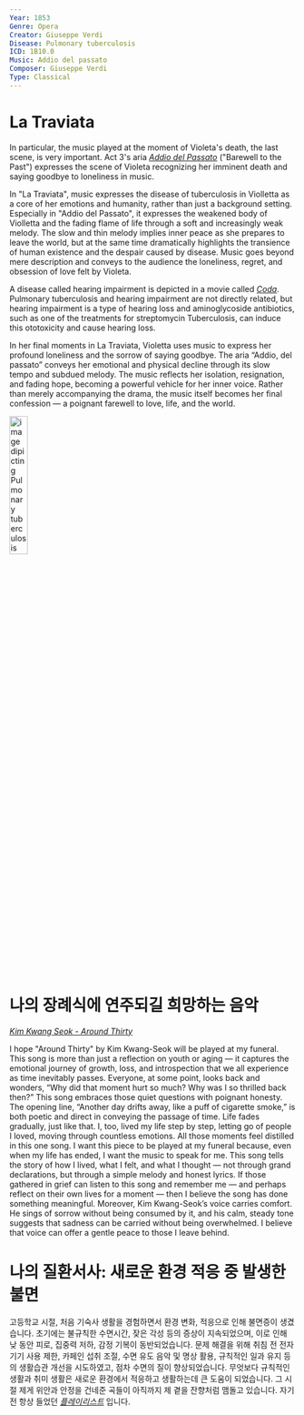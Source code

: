 ```yaml
---
Year: 1853
Genre: Opera
Creator: Giuseppe Verdi
Disease: Pulmonary tuberculosis
ICD: 1B10.0
Music: Addio del passato
Composer: Giuseppe Verdi
Type: Classical
---
```


# La Traviata

In particular, the music played at the moment of Violeta's death, the last scene, is very important. Act 3's aria [*Addio del Passato*](https://youtu.be/ug9gWXlyuDs?si=CCD_NZuu_2-vWA8U) ("Barewell to the Past") expresses the scene of Violeta recognizing her imminent death and saying goodbye to loneliness in music.

In "La Traviata", music expresses the disease of tuberculosis in Violletta as a core of her emotions and humanity, rather than just a background setting. Especially in "Addio del Passato", it expresses the weakened body of Violletta and the fading flame of life through a soft and increasingly weak melody. The slow and thin melody implies inner peace as she prepares to leave the world, but at the same time dramatically highlights the transience of human existence and the despair caused by disease. Music goes beyond mere description and conveys to the audience the loneliness, regret, and obsession of love felt by Violeta.

A disease called hearing impairment is depicted in a movie called [*Coda*](han_gahyeon.md). Pulmonary tuberculosis and hearing impairment are not directly related, but hearing impairment is a type of hearing loss and aminoglycoside antibiotics, such as one of the treatments for streptomycin Tuberculosis, can induce this ototoxicity and cause hearing loss.

In her final moments in La Traviata, Violetta uses music to express her profound loneliness and the sorrow of saying goodbye. The aria “Addio, del passato” conveys her emotional and physical decline through its slow tempo and subdued melody. The music reflects her isolation, resignation, and fading hope, becoming a powerful vehicle for her inner voice. Rather than merely accompanying the drama, the music itself becomes her final confession — a poignant farewell to love, life, and the world.

<img src="./lee_jieun_img.png" alt="image dipicting Pulmonary tuberculosis" style="width:25%;" />

# 나의 장례식에 연주되길 희망하는 음악
[*Kim Kwang Seok - Around Thirty*](https://youtu.be/L7lED8RtdAI?si=0DfPIXpvuOYhTzOv)

I hope "Around Thirty" by Kim Kwang-Seok will be played at my funeral. This song is more than just a reflection on youth or aging — it captures the emotional journey of growth, loss, and introspection that we all experience as time inevitably passes. Everyone, at some point, looks back and wonders, “Why did that moment hurt so much? Why was I so thrilled back then?” This song embraces those quiet questions with poignant honesty. The opening line, “Another day drifts away, like a puff of cigarette smoke,” is both poetic and direct in conveying the passage of time. Life fades gradually, just like that. I, too, lived my life step by step, letting go of people I loved, moving through countless emotions. All those moments feel distilled in this one song. I want this piece to be played at my funeral because, even when my life has ended, I want the music to speak for me. This song tells the story of how I lived, what I felt, and what I thought — not through grand declarations, but through a simple melody and honest lyrics. If those gathered in grief can listen to this song and remember me — and perhaps reflect on their own lives for a moment — then I believe the song has done something meaningful. Moreover, Kim Kwang-Seok’s voice carries comfort. He sings of sorrow without being consumed by it, and his calm, steady tone suggests that sadness can be carried without being overwhelmed. I believe that voice can offer a gentle peace to those I leave behind.

# 나의 질환서사: 새로운 환경 적응 중 발생한 불면

고등학교 시절, 처음 기숙사 생활을 경험하면서 환경 변화, 적응으로 인해 불면증이 생겼습니다. 초기에는 불규칙한 수면시간, 잦은 각성 등의 증상이 지속되었으며, 이로 인해 낮 동안 피로, 집중력 저하, 감정 기복이 동반되었습니다. 문제 해결을 위해 취침 전 전자기기 사용 제한, 카페인 섭취 조절, 수면 유도 음악 및 명상 활용, 규칙적인 일과 유지 등의 생활습관 개선을 시도하였고, 점차 수면의 질이 향상되었습니다. 무엇보다 규칙적인 생활과 취미 생활은 새로운 환경에서 적응하고 생활하는데 큰 도움이 되었습니다. 그 시절 제게 위안과 안정을 건네준 곡들이 아직까지 제 곁을 잔향처럼 맴돌고 있습니다. 자기 전 항상 들었던 [*플레이리스트*](https://youtube.com/playlist?list=PL5lTPIpcjpft6A-Zj8fkq3BRINckMC_cL&si=JxEoAOWZpNg_AESq) 입니다.

